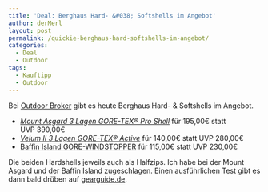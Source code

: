 ```yaml
---
title: 'Deal: Berghaus Hard- &#038; Softshells im Angebot'
author: derMerl
layout: post
permalink: /quickie-berghaus-hard-softshells-im-angebot/
categories:
  - Deal
  - Outdoor
tags:
  - Kauftipp
  - Outdoor
---
```

Bei <a href="http://www.outdoor-broker.de" target="_blank">Outdoor Broker</a> gibt es heute Berghaus Hard- & Softshells im Angebot.

*   <a href="http://www.outdoor-broker.de/berghaus-hardshell-jacke-mount-asgard-gore-tex-herren.html" target="_blank"><em>Mount Asgard 3 Lagen GORE-TEX® Pro Shell</em></a> für 195,00€ statt UVP 390,00€
*   <a href="http://www.outdoor-broker.de/berghaus-hardshell-velum-ii-gore-tex-herren2.html" target="_blank"><em>Velum II 3 Lagen GORE-TEX® Active</em></a> für 140,00€ statt UVP 280,00€
*   <a href="http://www.outdoor-broker.de/berghaus-softshelljacke-baffin-island-herren.html" target="_blank">Baffin Island GORE-WINDSTOPPER</a> für 115,00€ statt UVP 230,00€

Die beiden Hardshells jeweils auch als Halfzips. Ich habe bei der Mount Asgard und der Baffin Island zugeschlagen. Einen ausführlichen Test gibt es dann bald drüben auf <a href="http://www.gearguide.de" target="_blank">gearguide.de</a>.